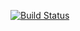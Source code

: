 [![Build Status](https://api.travis-ci.org/jackolney/r-build-test.svg)](https://travis-ci.org/jackolney/r-build-test)